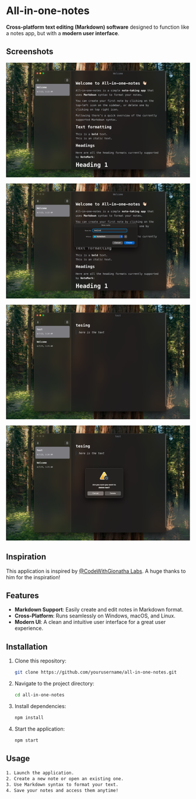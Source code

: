 # All-in-one-notes

**Cross-platform text editing (Markdown) software** designed to function like a notes app, but with a **modern user interface**.

## Screenshots

![Screenshot 1](images/1.png)

![Screenshot 2](images/2.png)

![Screenshot 3](images/3.png)

![Screenshot 4](images/4.png)

## Inspiration

This application is inspired by [@CodeWithGionatha Labs](https://github.com/CodeWithGionatha). A huge thanks to him for the inspiration!

## Features

- **Markdown Support**: Easily create and edit notes in Markdown format.
- **Cross-Platform**: Runs seamlessly on Windows, macOS, and Linux.
- **Modern UI**: A clean and intuitive user interface for a great user experience.

## Installation

1. Clone this repository:
   ```bash
   git clone https://github.com/yourusername/all-in-one-notes.git

2. Navigate to the project directory:
   ```bash
   cd all-in-one-notes

3. Install dependencies:
   ```bash
   npm install

4. Start the application:
   ```bash
   npm start

## Usage

    1. Launch the application.
    2. Create a new note or open an existing one.
    3. Use Markdown syntax to format your text.
    4. Save your notes and access them anytime!